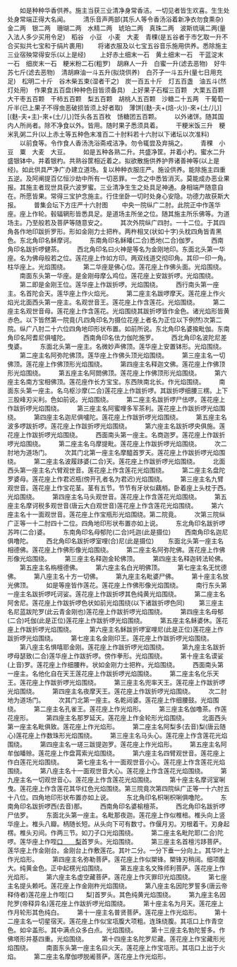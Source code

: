 <!-- { "loadSidebar": true } -->
　　如是种种华香供养。施主当获三业清净身常香洁。一切见者皆生欢喜。生生处处身常端正得大名闻。
　　清乐音声两部(其乐人等令香汤浴着新净衣勿食熏杂)　金二两　银二两　珊瑚二两　水精二两　琥珀二两　真珠二两　波斯琉璃二两(量入法人多少买用令足)　稻谷　小豆　小麦　大麦　青稞(是五谷者于市乞取一升不合买拟共七宝和于绢片裹用)
　　将诸衣服及以七宝五谷音乐施用供养。悉除施主三业宿殃常得安乐(以上是经)
　　上好赤土细末一石　黄土细末一石　干蓝淀末一石　细炭末一石　粳米粉二石(粗罗)　胡麻人一升　白蜜一升(滤去恶物)　好牛苏七斤(滤去恶物)　清胡麻油一斗五升(拟烧供养)　白芥子一斗五升(量七日用充足)　松明二十斤　谷木柴五束(湿者干之)　炭一百五十斤　灯五百盏　油五斗(然灯处用)　作果食五百盘(种种色目皆须备具)　上好果子石榴三百颗　大栗五百颗　大干枣五百颗　干柿五百颗　梨五百颗　胡桃人五百颗　沙糖二十五两　干葡萄一斤半(已上果子不得虫恶破损皆须上好者取)　薄饼[(麩-夫+(焙-火))-來+(土/儿)][(麩-夫+主)-來+(土/儿)]饪头各五百枚　饧糖团五百颗。
　　以外诸饼。随其国内人所尚者。除不净食以外。皆用。随时果子悉须具着。
　　干粳米饭三升　粳米乳粥二升(以上赤土等五种色末准百二十肘料若十六肘以下诸坛以次准料)
　　以前食等。令作食人香汤洗浴斋戒洁净。勿令辄尝及弃捐之。
　　青稞　小豆　粟　大麦　大豆。
　　如是五种各熟二升。共盛净筐。并着小杓。蜜水二升盛银钵中。并着银杓。共熟谷筐相近着之。拟欲散施供养护界诸善神等(以上是经)。如此供具严净广办建立道场。复以种种衣服庄严。施设供养。能除施主四重五逆。及阿阐提百亿恒沙劫中所有一切恶罪。一念之中悉皆消灭。莫能成办恶业果报。其施主者现世具获六波罗蜜。三业清净生生之处具足神通。身相端严随意自在。所愿皆果。常得三宝护念施主。行住坐卧一切时处身心安隐。功德力故获斯大报。
　　普集会坛下方庄严十六肘图
　　中央一院纵广二肘。此院正中作莲华座。座上作轮。毂辐辋形皆悉具足。是道场主所坐之位。随其施主所乐佛等。为道场主。乃至般若及菩萨等随意安之。
　　其次外院纵广四肘。一十二位。于其四角各作地印跋折罗形。形如金刚力士把杵。两杵相叉(状如十字)头枕四角皆青黑色。东北角印名稣摩诃。
　　东南角印名稣皤(二合)悉地(二合)伽罗。
　　西南角印名跋折啰健茶。
　　西北角印名曰火神是等名为金刚地印。东面北头第一华座。名为佛母般若之位。莲花座上作如方印。两双线道交彻印角。其印一印一角。柱华座上。光焰围绕。
　　第二华座是佛心位。莲花座上作佛头面。光焰围绕。
　　南面东头第一华座。是金刚母摩么鸡位。莲花座上安跋折啰。光焰围绕。
　　第二即是金刚王位。莲华座上作跋折啰。光焰围绕。
　　西行南头第一座主。名首陀会天。莲华座上作火焰光。
　　第二座主名跋啰摩天。莲花座上作火焰光北面西头第一座主。名观世音王。莲花座上作含莲花。光焰围绕。
　　第二座主名观世音母。莲花座上作含莲花。光焰围绕其跋折啰皆作金色。诸光焰形皆黄赤色。以下皆然第一院竟(凡四角印名为摄位花座上者名为正位以下例然)次第二院。纵广八肘二十六位四角地印形状布置。如前所说。东北角印名婆揄毗伽。东南角印名阿耆尼俱嚧陀。
　　西南角印名佉力伽陀施罗。
　　西北角印名波陀尼差曳婆。
　　东面北头第一座主。名微妙声佛顶。莲华座上安置钵形。光焰围绕。
　　第二座主名阿弥陀佛顶。莲华座上作佛头顶光焰围绕。
　　第三座主名一切佛顶。莲花座上作佛顶形光焰围绕。
　　第四座主名释迦文佛。莲花座上作佛顶形光焰围绕。
　　第五座主名阿閦佛顶。莲花座上作佛顶形光焰围绕。
　　第六座主名南方宝相佛顶。莲花座作长方宝宝。东西陜南北长。作光焰围绕。
　　南面东头第一座主。名乌枢沙摩(二合)莲花座上作跋折啰。其跋折啰细腰三楞。上下三股峰刃尖利。色如前说。光焰围绕。
　　第二座主名跋折啰尸佉啰。莲花座上作跋折啰光焰围绕。
　　第三座主名阿蜜哩多军茶利。莲花座上作跋折啰光焰围绕。
　　第四座主名迦尼俱嚧陀。莲花座上作跋折啰光焰围绕。
　　第五座主名波多啰跋折啰。莲花座上作跋折啰光焰围绕。
　　第六座主名跋折啰央俱施。莲花座上作跋折啰光焰围绕。
　　西面南头第一座主。名商迦罗。莲花座上作跋折啰光焰围绕。
　　第二座主名乌摩提毗。莲花座上作跋折啰光焰围绕。
　　次二肘地为道场门。
　　次其门北第一座主名摩醯首罗天。莲花座上作跋折啰光焰围绕。
　　第二座主名波履跢婆(二合)天。莲花座上作跋折啰光焰围绕。
　　北面西头第一座主名六臂观世音。莲花座上作含莲花光焰围绕。
　　第二座主名盘陀罗婆母。莲花座上作君迟瓶(傍开孔者名为君迟)光焰围绕。
　　第三座主名九臂观世音。莲花座上作宝花茎。茎有五节。节节有牙状似藕梢。卧着座上头枕于西。光焰围绕。
　　第四座主名马头观世音。莲花座上作含莲花光焰围绕。
　　第五座主名摩诃税多观世音(唐云大白观世音)莲花座上作含莲花光焰围绕。
　　第六座主名十一面观世音。莲花座上作宝瓶形光焰围绕。第二院竟。
　　次第三院纵广正等一十二肘四十二位。四角地印形状布置亦如上说。
　　东北角印名跋折啰苏吽(二合)婆。
　　东南角印名母郁陀(二合)吒迦(此是摄位)
　　西南角印名迦尼俱噜陀。
　　西北角印名跋折啰室哩(合)尼(此是摄位)
　　东面北头第一座主名相德佛。莲花座上作佛形像光焰围绕。
　　第二座主名阿弥陀佛。莲花座上作佛形像光焰围绕。
　　第三座主名释迦金轮佛顶。
　　第四座主名释迦转法轮佛。
　　第五座主名栴檀德佛。
　　第六座主名白光明佛顶。
　　第七座主名无忧德佛。
　　第八座主名十方一切佛。
　　第九座主名毗婆尸佛。
　　第十座主名放光佛顶。
　　如是等座皆作莲花。莲花座上作佛形像光焰围绕。
　　南行东头第一座主名跋折啰吒诃娑。莲花座上作跋折啰其色纯黄光焰围绕。
　　第二座主名阿舍尼。莲花座上作跋折啰色状如前光焰围绕(以下诸跋折啰色同)
　　第三座主名尼蓝跋陀罗(此云青金刚也)莲花座上作跋折啰光焰围绕。
　　第四座主名母郁(二合)吒伽(此是正位)莲花座上作跋折啰光焰围绕。
　　第五座主名稣婆休。莲花座上作跋折啰光焰围绕。
　　第六座主名稣跋折啰室哩尼(此是正位)莲花座上作跋折啰光焰围绕。
　　第七座主名金刚印王。莲花座上作跋折啰光焰围绕。
　　第八座主名惧嘻耶金刚。莲花座上作跋折啰光焰围绕。
　　第九座主名跋折啰母瑟致(二合)莲华座上作跋折啰。傍作拳形。光焰围绕。
　　第十座主名谟娑(上音)罗。莲花座上作细腰杵。状如金刚力士把杵。光焰围绕。
　　西面南头第一座主。名他化自在天王莲花座上作跋折啰光焰围绕。
　　第二座主名化乐天王。莲花座上作跋折啰光焰围绕。
　　第三座主名兜率天王。莲花座上作跋折啰光焰围绕。
　　第四座主名夜摩天王。莲花座上作跋折啰光焰围绕。
　　次二肘地为道场门。
　　次其门北第一座主。名乾闼婆。莲花座上作细腰鼓。光焰围绕。
　　第二座主名孔雀王。莲花座上作光焰形。
　　第三座主名伽噜茶。作莲花座形。
　　第四座主名那罗延天。莲花座上作金轮形光焰围绕。
　　北面西头第一座主名毗俱致。莲花座上作光焰形。
　　第二座主名阿梨多(去音)梨(唐云随心)莲花座上作数珠形光焰围绕。
　　第三座主名马头心。莲花座上作含莲花光焰围绕。
　　第四座主名一瑳三跋提迦罗。莲花座上作光焰形。
　　第五座主名阿牟伽皤赊。莲花座上作盘罥索光焰围绕。
　　第六座主名四臂观世音。莲花座上作白莲花光焰围绕。
　　第七座主名十一面观世音小心。莲花座上作含莲花光焰围绕。
　　第八座主名十一面观世音大心。莲花座上作含莲花光焰围绕。
　　第九座主名一切观世音心。莲花座上作含莲花光焰围绕。
　　第十座主名摩诃室唎曳。莲花座上作含莲花其华红色光焰围绕。第三院竟次第四院纵广正等一十六肘五十八位。四角地印形状布置亦如上说。
　　东北角印名枳唎枳唎俱噜陀。
　　东南角印名跋折啰西(去音)那。
　　西南角印名婆榆檀茶。
　　西北角印名跋折啰尸佉罗。
　　东面北头第一座主。名毗那夜迦。莲花座上作似椎棓。椎头向上竖华座上。椎头八瓣。柄随长短。从头向下可有数寸。作偃月刃。刃根着干。刃身起楞。椎头刃间。作两三节。如刀子口光焰围绕。
　　第二座主名毗陀耶(二合)陀啰。莲华座上作咥[口　　梨](二合)首罗头。光焰围绕。
　　第三座主名首檀污跢菩萨。莲华座上作金刚台。金刚台上作敷莲花。其叶二分。一分下垂一分向上。其华叶上作光焰形。
　　第四座主名弥勒菩萨。莲花座上作似槊锋。槊锋刃稍阔。细项腹大。纯黄金色。正中起楞光焰围绕。
　　第五座主名文殊师利菩萨。莲花座上作光焰形。
　　第六座主名虚空藏菩萨。莲花座上作灭罪印光焰围绕。
　　第七座主名提头赖吒。莲花座上作金刚杵光焰围绕。
　　第八座主名因陀罗誓多(唐云帝释侍者)莲花座上作咥[口　　梨]首罗头。其色纯黄光焰围绕。
　　第九座主名因陀罗(帝释异名)莲花座上作跋折啰光焰围绕。
　　第十座主名为月天。莲花座上作月轮形其色纯白。
　　第十一座主名普贤菩萨。莲花座上作光焰形。
　　第十二座主名一切星宿天。莲花座上作似宝瓨腹大项粗。连珠绕腹。其瓨口上作青空色。如伞盖形。其中满点众多白点。光焰围绕。
　　第十三座主名勃陀誓多。作佛塔形并基四重。光焰围绕。
　　第十四座主名陀罗尼藏。莲花座上作宝藏形光焰围绕。
　　南面东头第一座主名曰火天。莲花座上作宝瓨形。其瓨口上出于火焰。
　　第二座主名摩伽啰脱阇菩萨。莲花座上作光焰形。
